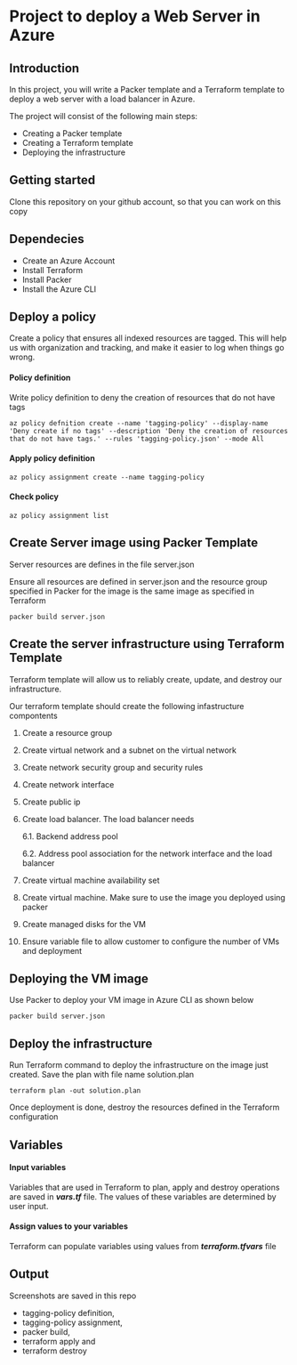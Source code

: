 # Project to deploy a Web Server in Azure
## Introduction
In this project, you will write a Packer template and a Terraform template to deploy a web server with a load balancer in Azure.

The project will consist of the following main steps: 
- Creating a Packer template
- Creating a Terraform template
- Deploying the infrastructure

## Getting started
Clone this repository on your github account, so that you can work on this copy

## Dependecies
- Create an Azure Account
- Install Terraform
- Install Packer
- Install the Azure CLI

## Deploy a policy
Create a policy that ensures all indexed resources are tagged. This will help us with organization and tracking, and make it easier to log when things go wrong.

#### Policy definition
Write policy definition to deny the creation of resources that do not have tags

`az policy defnition create --name 'tagging-policy' --display-name 'Deny create if no tags' --description 'Deny the creation of resources that do not have tags.' --rules 'tagging-policy.json' --mode All`

#### Apply policy definition
`az policy assignment create --name tagging-policy`

#### Check policy
`az policy assignment list`

## Create Server image using Packer Template
Server resources are defines in the file server.json

Ensure all resources are defined in server.json and the resource group specified in Packer for the image is the same image as specified in Terraform

`packer build server.json`

## Create the server infrastructure using Terraform Template
Terraform template will allow us to reliably create, update, and destroy our infrastructure. 

Our terraform template should create the following infastructure compontents
1. Create a resource group
2. Create virtual network and a subnet on the virtual network
3. Create network security group and security rules
4. Create network interface
5. Create public ip
6. Create load balancer. The load balancer needs

   6.1. Backend address pool
   
   6.2. Address pool association for the network interface and the load balancer
   
7. Create virtual machine availability set
8. Create virtual machine. Make sure to use the image you deployed using packer
9. Create managed disks for the VM
10. Ensure variable file to allow customer to configure the number of VMs and deployment

## Deploying the VM image

Use Packer to deploy your VM image in Azure CLI as shown below

`packer build server.json`

## Deploy the infrastructure

Run Terraform command to deploy the infrastructure on the image just created. 
Save the plan with file name solution.plan

`terraform plan -out solution.plan`

Once deployment is done, destroy the resources defined in the Terraform configuration

## Variables

#### Input variables 
Variables that are used in Terraform to plan, apply and destroy operations are saved in ***vars.tf*** file. The values of these variables are determined by user input.

#### Assign values to your variables
Terraform can populate variables using values from ***terraform.tfvars*** file

## Output
Screenshots are saved in this repo
* tagging-policy definition, 
* tagging-policy assignment, 
* packer build,
* terraform apply and 
* terraform destroy



